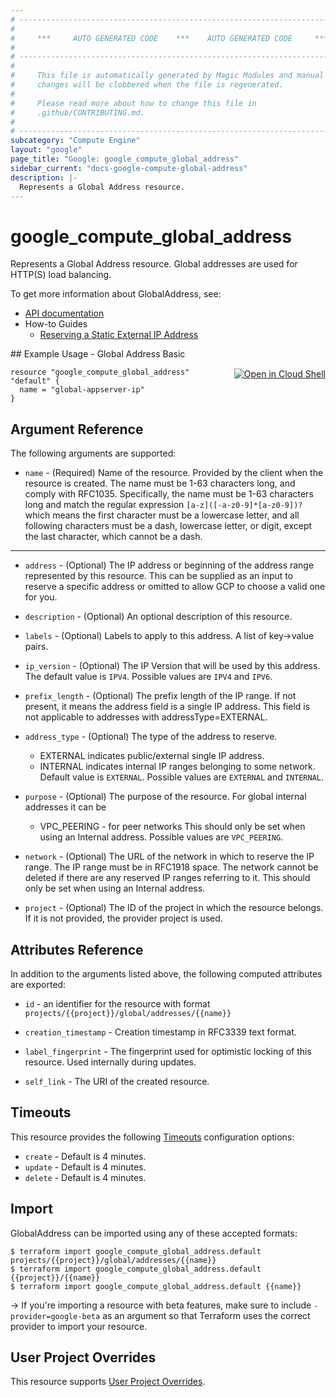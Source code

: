 ```yaml
---
# ----------------------------------------------------------------------------
#
#     ***     AUTO GENERATED CODE    ***    AUTO GENERATED CODE     ***
#
# ----------------------------------------------------------------------------
#
#     This file is automatically generated by Magic Modules and manual
#     changes will be clobbered when the file is regenerated.
#
#     Please read more about how to change this file in
#     .github/CONTRIBUTING.md.
#
# ----------------------------------------------------------------------------
subcategory: "Compute Engine"
layout: "google"
page_title: "Google: google_compute_global_address"
sidebar_current: "docs-google-compute-global-address"
description: |-
  Represents a Global Address resource.
---
```


# google\_compute\_global\_address

Represents a Global Address resource. Global addresses are used for
HTTP(S) load balancing.


To get more information about GlobalAddress, see:

* [API documentation](https://cloud.google.com/compute/docs/reference/v1/globalAddresses)
* How-to Guides
    * [Reserving a Static External IP Address](https://cloud.google.com/compute/docs/ip-addresses/reserve-static-external-ip-address)

<div class = "oics-button" style="float: right; margin: 0 0 -15px">
  <a href="https://console.cloud.google.com/cloudshell/open?cloudshell_git_repo=https%3A%2F%2Fgithub.com%2Fterraform-google-modules%2Fdocs-examples.git&cloudshell_working_dir=global_address_basic&cloudshell_image=gcr.io%2Fgraphite-cloud-shell-images%2Fterraform%3Alatest&open_in_editor=main.tf&cloudshell_print=.%2Fmotd&cloudshell_tutorial=.%2Ftutorial.md" target="_blank">
    <img alt="Open in Cloud Shell" src="//gstatic.com/cloudssh/images/open-btn.svg" style="max-height: 44px; margin: 32px auto; max-width: 100%;">
  </a>
</div>
## Example Usage - Global Address Basic


```hcl
resource "google_compute_global_address" "default" {
  name = "global-appserver-ip"
}
```

## Argument Reference

The following arguments are supported:


* `name` -
  (Required)
  Name of the resource. Provided by the client when the resource is
  created. The name must be 1-63 characters long, and comply with
  RFC1035.  Specifically, the name must be 1-63 characters long and
  match the regular expression `[a-z]([-a-z0-9]*[a-z0-9])?` which means
  the first character must be a lowercase letter, and all following
  characters must be a dash, lowercase letter, or digit, except the last
  character, which cannot be a dash.


- - -


* `address` -
  (Optional)
  The IP address or beginning of the address range represented by this
  resource. This can be supplied as an input to reserve a specific
  address or omitted to allow GCP to choose a valid one for you.

* `description` -
  (Optional)
  An optional description of this resource.

* `labels` -
  (Optional)
  Labels to apply to this address.  A list of key->value pairs.

* `ip_version` -
  (Optional)
  The IP Version that will be used by this address. The default value is `IPV4`.
  Possible values are `IPV4` and `IPV6`.

* `prefix_length` -
  (Optional)
  The prefix length of the IP range. If not present, it means the
  address field is a single IP address.
  This field is not applicable to addresses with addressType=EXTERNAL.

* `address_type` -
  (Optional)
  The type of the address to reserve.
  * EXTERNAL indicates public/external single IP address.
  * INTERNAL indicates internal IP ranges belonging to some network.
  Default value is `EXTERNAL`.
  Possible values are `EXTERNAL` and `INTERNAL`.

* `purpose` -
  (Optional)
  The purpose of the resource. For global internal addresses it can be
  * VPC_PEERING - for peer networks
  This should only be set when using an Internal address.
  Possible values are `VPC_PEERING`.

* `network` -
  (Optional)
  The URL of the network in which to reserve the IP range. The IP range
  must be in RFC1918 space. The network cannot be deleted if there are
  any reserved IP ranges referring to it.
  This should only be set when using an Internal address.

* `project` - (Optional) The ID of the project in which the resource belongs.
    If it is not provided, the provider project is used.


## Attributes Reference

In addition to the arguments listed above, the following computed attributes are exported:

* `id` - an identifier for the resource with format `projects/{{project}}/global/addresses/{{name}}`

* `creation_timestamp` -
  Creation timestamp in RFC3339 text format.

* `label_fingerprint` -
  The fingerprint used for optimistic locking of this resource.  Used
  internally during updates.
* `self_link` - The URI of the created resource.


## Timeouts

This resource provides the following
[Timeouts](/docs/configuration/resources.html#timeouts) configuration options:

- `create` - Default is 4 minutes.
- `update` - Default is 4 minutes.
- `delete` - Default is 4 minutes.

## Import

GlobalAddress can be imported using any of these accepted formats:

```
$ terraform import google_compute_global_address.default projects/{{project}}/global/addresses/{{name}}
$ terraform import google_compute_global_address.default {{project}}/{{name}}
$ terraform import google_compute_global_address.default {{name}}
```

-> If you're importing a resource with beta features, make sure to include `-provider=google-beta`
as an argument so that Terraform uses the correct provider to import your resource.

## User Project Overrides

This resource supports [User Project Overrides](https://www.terraform.io/docs/providers/google/guides/provider_reference.html#user_project_override).
